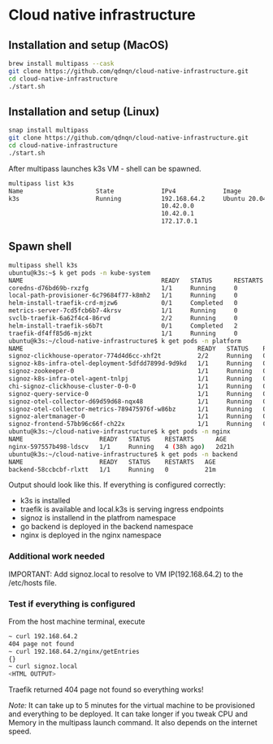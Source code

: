 # Cloud native infrastructure

## Installation and setup (MacOS)

```bash
brew install multipass --cask
git clone https://github.com/qdnqn/cloud-native-infrastructure.git 
cd cloud-native-infrastructure
./start.sh
```

## Installation and setup (Linux)
```bash
snap install multipass
git clone https://github.com/qdnqn/cloud-native-infrastructure.git 
cd cloud-native-infrastructure
./start.sh
```

After multipass launches k3s VM - shell can be spawned. 

```bash
multipass list k3s
Name                    State             IPv4             Image
k3s                     Running           192.168.64.2     Ubuntu 20.04 LTS
                                          10.42.0.0
                                          10.42.0.1
                                          172.17.0.1
```

## Spawn shell
```bash
multipass shell k3s
ubuntu@k3s:~$ k get pods -n kube-system
NAME                                      READY   STATUS      RESTARTS   AGE
coredns-d76bd69b-rxzfg                    1/1     Running     0          6h7m
local-path-provisioner-6c79684f77-k8mh2   1/1     Running     0          6h7m
helm-install-traefik-crd-mjzw6            0/1     Completed   0          6h7m
metrics-server-7cd5fcb6b7-4krsv           1/1     Running     0          6h7m
svclb-traefik-6a62f4c4-86rvd              2/2     Running     0          6h5m
helm-install-traefik-s6b7t                0/1     Completed   2          6h7m
traefik-df4ff85d6-mjzkt                   1/1     Running     0          6h5m
ubuntu@k3s:~/cloud-native-infrastructure$ k get pods -n platform
NAME                                                READY   STATUS    RESTARTS   AGE
signoz-clickhouse-operator-774d4d6cc-xhf2t          2/2     Running   0          38h
signoz-k8s-infra-otel-deployment-5dfdd7899d-9d9kd   1/1     Running   0          38h
signoz-zookeeper-0                                  1/1     Running   0          38h
signoz-k8s-infra-otel-agent-tnlpj                   1/1     Running   0          38h
chi-signoz-clickhouse-cluster-0-0-0                 1/1     Running   0          38h
signoz-query-service-0                              1/1     Running   0          38h
signoz-otel-collector-d69d59d68-nqx48               1/1     Running   0          38h
signoz-otel-collector-metrics-789475976f-w86bz      1/1     Running   0          38h
signoz-alertmanager-0                               1/1     Running   0          38h
signoz-frontend-57bb96c66f-ch22x                    1/1     Running   0          38h
ubuntu@k3s:~/cloud-native-infrastructure$ k get pods -n nginx
NAME                     READY   STATUS    RESTARTS      AGE
nginx-597557b498-ldscv   1/1     Running   4 (38h ago)   2d21h
ubuntu@k3s:~/cloud-native-infrastructure$ k get pods -n backend
NAME                     READY   STATUS    RESTARTS   AGE
backend-58ccbcbf-rlxtt   1/1     Running   0          21m
```
Output should look like this. If everything is configured correctly:
- k3s is installed
- traefik is available and local.k3s is serving ingress endpoints
- signoz is installend in the platfrom namespace
- go backend is deployed in the backend namespace
- nginx is deployed in the nginx namespace


### Additional work needed
IMPORTANT: Add signoz.local to resolve to VM IP(192.168.64.2) to the /etc/hosts file.

### Test if everything is configured
From the host machine terminal, execute
```bash
~ curl 192.168.64.2
404 page not found
~ curl 192.168.64.2/nginx/getEntries
{}
~ curl signoz.local
<HTML OUTPUT>
```

Traefik returned 404 page not found so everything works!

*Note:* It can take up to 5 minutes for the virtual machine to be provisioned and everything to be deployed.
It can take longer if you tweak CPU and Memory in the multipass launch command. It also depends on the internet speed.